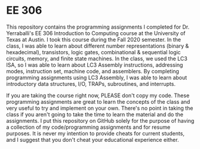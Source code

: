 # EE 306

This repository contains the programming assignments I completed for Dr. Yerraballi's EE 306 Introduction to Computing course at the University of Texas at Austin. I took this course during the Fall 2020 semester. In the class, I was able to learn about different number representations (binary & hexadecimal), transistors, logic gates, combinational & sequential logic circuits, memory, and finite state machines. In the class, we used the LC3 ISA, so I was able to learn about LC3 Assembly instructions, addressing modes, instruction set, machine code, and assemblers. By completing programming assignments using LC3 Assembly, I was able to learn about introductory data structures, I/O, TRAPs, subroutines, and interrupts.  

If you are taking the course right now, PLEASE don't copy my code. These programming assignments are great to learn the concepts of the class and very useful to try and implement on your own. There's no point in taking the class if you aren't going to take the time to learn the material and do the assignments. I put this repository on GitHub solely for the purpose of having a collection of my code/programming assignments and for resume purposes. It is never my intention to provide cheats for current students, and I suggest that you don't cheat your educational experience either. 

